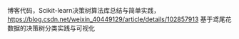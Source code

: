 博客代码，Scikit-learn决策树算法库总结与简单实践，https://blog.csdn.net/weixin_40449129/article/details/102857913
基于鸢尾花数据的决策树分类实践与可视化
